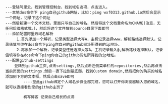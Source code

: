 

	---登陆阿里云，找到管理控制台，找到域名选项，点击进入。
	---本地dos命令下 ping自己github网址，比如：ping wxf0313.github.io然后会显示一个网址，记录下这个网址
	---然后新建一个文本文档，里面只写自己的域名，然后将这个文档重命名为CNAME(注意，无任何后缀格式哦。)，然后将这个文件放到source目录下面即可
	---添加配置阿里云域名解析
	     1.首先添加一个解析，记录类型选择大写A，主机记录选择www，解析路线选择默认，记录值填写你在dos命令下ping你自己的github网址所得到的ip地址。
	     2.再添加一个解析，记录类型还是选择大写A，主机记录输入@,解析路线选择默认，记录值填写你在dos命令下ping你自己的github网址所得到的ip地址。
	---配置github-settings
		登陆到github主页,点击settings,然后点击左侧菜单栏的repositories,然后再点击当前页面的settings.然后一直下拉到最底部，找到Custom domain,然后把你的购买的域名添加到下方的文本框，然后点击save即可
			----至此github绑定个人域名步骤全部完成，您可以打开你浏览器输入您的域名，就可以直接看到您的github主页了
            
            初写博客 记录自己成长的点滴